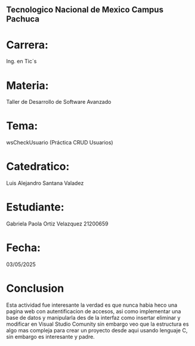 ## Tecnologico Nacional de Mexico Campus Pachuca

# Carrera:
Ing. en Tic´s

# Materia:
Taller de Desarrollo de Software Avanzado

# Tema:
wsCheckUsuario (Práctica CRUD Usuarios)

# Catedratico:
Luis Alejandro Santana Valadez

# Estudiante:
Gabriela Paola Ortiz Velazquez 21200659

# Fecha:
03/05/2025

# Conclusion
Esta actividad fue interesante la verdad es que nunca habia heco una pagina web con autentificacion de accesos, asi como implementar una base de datos y manipularla des de la interfaz como insertar eliminar y modificar en Visual Studio Comunity sin embargo veo que la estructura es algo mas compleja para crear un proyecto desde aqui usando lenguaje C, sin embargo es interesante y padre.